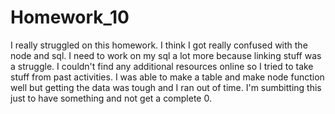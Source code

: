 # Homework_10

I really struggled on this homework. I think I got really confused with the node and sql. I need to work on my sql a lot more because linking stuff was a struggle. I couldn't find any additional resources online so I tried to take stuff from past activities. I was able to make a table and make node function well but getting the data was tough and I ran out of time. I'm sumbitting this just to have something and not get a complete 0.